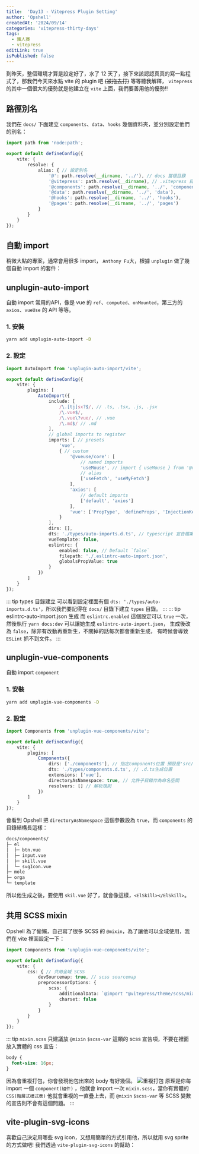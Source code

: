 ```yaml
---
title:  'Day13 - Vitepress Plugin Setting'
author: 'Opshell'
createdAt: '2024/09/14'
categories: 'vitepress-thirty-days'
tags:
  - 鐵人賽
  - vitepress
editLink: true
isPublished: false
---
```


到昨天，整個環境才算是設定好了，水了 12 天了，接下來該認認真真的寫一點程式了，那我們今天來水點 vite 的 plugin 吧 ~~(被拖去打)~~
等等聽我解釋， `vitepress` 的其中一個很大的優勢就是他建立在 `vite` 上面，我們要善用他的優勢!!

## 路徑別名
我們在 `docs/` 下面建立 `components`、`data`、`hooks` 幾個資料夾，並分別設定他們的別名：
```ts
import path from 'node:path';

export default defineConfig({
    vite: {
        resolve: {
            alias: { // 設定別名
                '@': path.resolve(__dirname, '../'), // docs 當根目錄
                '@vitepress': path.resolve(__dirname), // .vitepress 目錄
                '@components': path.resolve(__dirname, '../', 'components'),
                '@data': path.resolve(__dirname, '../', 'data'),
                '@hooks': path.resolve(__dirname, '../', 'hooks'),
                '@pages': path.resolve(__dirname, '../', 'pages')
            }
        }
    }
});
```

## 自動 import
稍微大點的專案，通常會用很多 import，
`Anthony Fu`大，根據 `unplugin` 做了幾個自動 import 的套件：

## unplugin-auto-import
自動 import 常用的API，像是 vue 的 `ref`、`computed`、`onMounted`，第三方的 `axios`、`vueUse` 的 API 等等。

### 1. 安裝
```sh
yarn add unplugin-auto-import -D
```

### 2. 設定
```ts
import AutoImport from 'unplugin-auto-import/vite';

export default defineConfig({
    vite: {
        plugins: [
            AutoImport({
                include: [
                    /\.[tj]sx?$/, // .ts, .tsx, .js, .jsx
                    /\.vue$/,
                    /\.vue\?vue/, // .vue
                    /\.md$/ // .md
                ],
                // global imports to register
                imports: [ // presets
                    'vue',
                    { // custom
                        '@vueuse/core': [
                            // named imports
                            'useMouse', // import { useMouse } from '@vueuse/core',
                            // alias
                            ['useFetch', 'useMyFetch']
                        ],
                        'axios': [
                            // default imports
                            ['default', 'axios']
                        ],
                        'vue': ['PropType', 'defineProps', 'InjectionKey', 'Ref']
                    }
                ],
                dirs: [],
                dts: './types/auto-imports.d.ts', // typescript 宣告檔案位置
                vueTemplate: false,
                eslintrc: {
                    enabled: false, // Default `false`
                    filepath: './.eslintrc-auto-import.json',
                    globalsPropValue: true
                }
            })
        ]
    }
});
```

::: tip types 目錄建立
可以看到設定裡面有個 `dts: './types/auto-imports.d.ts'`，所以我們要記得在 `docs/` 目錄下建立 `types` 目錄。
:::
::: tip eslintrc-auto-import.json 生成
而 `eslintrc.enabled` 這個設定可以 `true` 一次，然後執行 `yarn docs:dev`
可以讓她生成 `eslintrc-auto-import.json`，
生成後改為 `false`，除非有改動再重新生，不關掉的話每次都會重新生成，
有時候會導致 `ESLint` 抓不到文件。
:::

## unplugin-vue-components
自動 import `component`

### 1. 安裝
```sh
yarn add unplugin-vue-components -D
```

### 2. 設定
```ts
import Components from 'unplugin-vue-components/vite';

export default defineConfig({
    vite: {
        plugins: [
            Components({
                dirs: ['./components'], // 指定components位置 預設是'src/components'
                dts: './types/components.d.ts', // .d.ts生成位置
                extensions: ['vue'],
                directoryAsNamespace: true, // 允許子目錄作為命名空間
                resolvers: [] // 解析規則
            })
        ]
    }
});
```
會看到 Opshell 把 `directoryAsNamespace` 這個參數設為 `true`，而 `components` 的目錄結構長這樣：
```sh
docs/components/
├─ el
│  ├─ btn.vue
│  ├─ input.vue
│  ├─ skill.vue
│  └─ svgIcon.vue
├─ mole
├─ orga
└─ template
```
所以他生成之後，要使用 `skil.vue` 好了，就會像這樣，`<ElSkill></ElSkill>`。

## 共用 SCSS mixin
Opshell 為了偷懶，自己寫了很多 SCSS 的 `@mixin`，為了讓他可以全域使用，我們在 vite 裡面設定一下：
```ts
import Components from 'unplugin-vue-components/vite';

export default defineConfig({
    vite: {
        css: { // 共用全域 SCSS
            devSourcemap: true, // scss sourcemap
            preprocessorOptions: {
                scss: {
                    additionalData: `@import "@vitepress/theme/scss/mixin.scss";`,
                    charset: false
                }
            }
        }
    }
});
```

::: tip
`mixin.scss` 只建議放 `@mixin` `$scss-var` 這類的 scss 宣告項，不要在裡面放入實體的 css 宣告：
```css
body {
  font-size: 16px;
}
```
因為會重複打包，你會發現他包出來的 body 有好幾個。
![重複打包](/images/article/vitepress-thirty-days/day13-vitepress-plugin-setting-1.png)
原理是你每 import 一個 `component(組件)` ，他就會 import 一次 `mixin.scss`，當你有實體的 `CSS(階層式樣式表)` 他就會重複的一直疊上去，而 `@mixin` `$scss-var` 等 SCSS 變數的宣告則不會有這個問題。
:::

## vite-plugin-svg-icons
喜歡自己決定用哪些 svg icon，又想用簡單的方式引用他，所以就用 svg sprite 的方式做吧!
我們透過 `vite-plugin-svg-icons` 的幫助：
